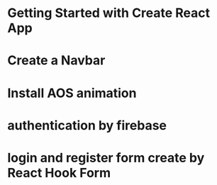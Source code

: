 # Getting Started with Create React App

# Create a Navbar

# Install AOS animation

# authentication by firebase

# login and register form create by React Hook Form
